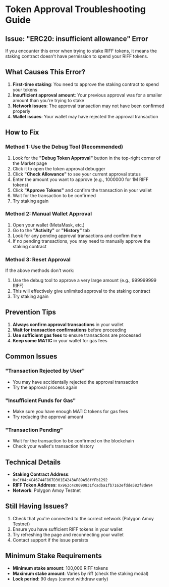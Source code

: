 # Token Approval Troubleshooting Guide

## Issue: "ERC20: insufficient allowance" Error

If you encounter this error when trying to stake RIFF tokens, it means the staking contract doesn't have permission to spend your RIFF tokens.

## What Causes This Error?

1. **First-time staking**: You need to approve the staking contract to spend your tokens
2. **Insufficient approval amount**: Your previous approval was for a smaller amount than you're trying to stake
3. **Network issues**: The approval transaction may not have been confirmed properly
4. **Wallet issues**: Your wallet may have rejected the approval transaction

## How to Fix

### Method 1: Use the Debug Tool (Recommended)

1. Look for the **"Debug Token Approval"** button in the top-right corner of the Market page
2. Click it to open the token approval debugger
3. Click **"Check Allowance"** to see your current approval status
4. Enter the amount you want to approve (e.g., 1000000 for 1M RIFF tokens)
5. Click **"Approve Tokens"** and confirm the transaction in your wallet
6. Wait for the transaction to be confirmed
7. Try staking again

### Method 2: Manual Wallet Approval

1. Open your wallet (MetaMask, etc.)
2. Go to the **"Activity"** or **"History"** tab
3. Look for any pending approval transactions and confirm them
4. If no pending transactions, you may need to manually approve the staking contract

### Method 3: Reset Approval

If the above methods don't work:

1. Use the debug tool to approve a very large amount (e.g., 999999999 RIFF)
2. This will effectively give unlimited approval to the staking contract
3. Try staking again

## Prevention Tips

1. **Always confirm approval transactions** in your wallet
2. **Wait for transaction confirmations** before proceeding
3. **Use sufficient gas fees** to ensure transactions are processed
4. **Keep some MATIC** in your wallet for gas fees

## Common Issues

### "Transaction Rejected by User"
- You may have accidentally rejected the approval transaction
- Try the approval process again

### "Insufficient Funds for Gas"
- Make sure you have enough MATIC tokens for gas fees
- Try reducing the approval amount

### "Transaction Pending"
- Wait for the transaction to be confirmed on the blockchain
- Check your wallet's transaction history

## Technical Details

- **Staking Contract Address**: `0xCf04c4C46744F867D301E4243AF89A58ffFb1292`
- **RIFF Token Address**: `0x963c4c0090831fcadba1fb7163efdde582f8de94`
- **Network**: Polygon Amoy Testnet

## Still Having Issues?

1. Check that you're connected to the correct network (Polygon Amoy Testnet)
2. Ensure you have sufficient RIFF tokens in your wallet
3. Try refreshing the page and reconnecting your wallet
4. Contact support if the issue persists

## Minimum Stake Requirements

- **Minimum stake amount**: 100,000 RIFF tokens
- **Maximum stake amount**: Varies by riff (check the staking modal)
- **Lock period**: 90 days (cannot withdraw early) 